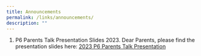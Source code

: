```yaml
---
title: Announcements
permalink: /links/announcements/
description: ""
---
```

1) P6 Parents Talk Presentation Slides 2023. Dear Parents, please find the presentation slides here: [2023 P6 Parents Talk Presentation](/files/2023%20p6%20parents%20talk%20presentation%20updated%2030%20jan.pdf)